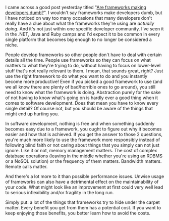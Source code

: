 I came across a good post yesterday titled "<a href="http://www.javacodegeeks.com/2011/08/are-frameworks-making-developers-dumb.html" target="_blank">Are frameworks making developers dumb?</a>". I wouldn't say frameworks make developers dumb, but I have noticed on way too many occasions that many developers don't really have a clue about what the frameworks they're using are <em>actually doing</em>. And it's not just within one specific developer community. I've seen it in the .NET, Java and Ruby camps and I'd expect it to be common in every single platform that becomes big enough to no longer be considered a niche.

People develop frameworks so other people don't have to deal with certain details all the time. People use frameworks so they can focus on what matters to what they're trying to do, without having to focus on lower-level stuff that's not really relevant to them. I mean, that sounds great, right? Just use the right framework to do what you want to do and you instantly become more productive! Even if you picked a good framework to use (and we all know there are plenty of bad/horrible ones to go around), you still need to know what the framework is doing. Abstraction purely for the sake of not having to know what's going on is hardly ever a good thing when it comes to software development. Does that mean you have to know every single detail? Of course not, but you should be aware of the things that might end up hurting you.

In software development, nothing is free and when something suddenly becomes easy due to a framework, you ought to figure out why it becomes easier and how that is achieved. If you get the answer to those 2 questions, you're much more likely to use the framework more responsibly instead of following blind faith or not caring about things that you simply can not just ignore. Like it or not, memory management matters. The cost of complex database operations (leaving in the middle whether you're using an RDBMS or a NoSQL solution) or the frequency of them matters. Bandwidth matters. Remote calls matter. 

And there's a lot more to it than possible performance issues. Unwise usage of frameworks can also have a detrimental effect on the maintainability of your code. What might look like an improvement at first could very well lead to serious inflexibility and/or fragility in the long run.

Simply put: a lot of the things that frameworks try to hide under the carpet matter. Every benefit you get from them has a potential cost. If you want to keep enjoying those benefits, you better learn how to avoid the costs.